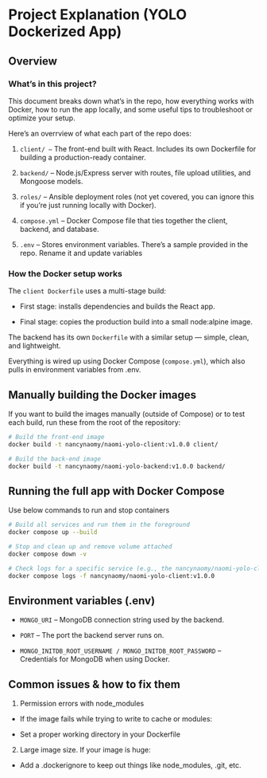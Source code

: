 # Project Explanation (YOLO Dockerized App)
## Overview

### What’s in this project?
This document breaks down what’s in the repo, how everything works with Docker, how to run the app locally, and some useful tips to troubleshoot or optimize your setup.

Here’s an overrview of what each part of the repo does:

1. `client/ –` The front-end built with React. Includes its own Dockerfile for building a production-ready container.

2. `backend/` – Node.js/Express server with routes, file upload utilities, and Mongoose models.

3. `roles/` – Ansible deployment roles (not yet covered, you can ignore this if you’re just running locally with Docker).

4. `compose.yml` – Docker Compose file that ties together the client, backend, and database.

5. `.env` – Stores environment variables. There’s a sample provided in the repo. Rename it and update variables

### How the Docker setup works

The `client Dockerfile` uses a multi-stage build:

 - First stage: installs dependencies and builds the React app.

 - Final stage: copies the production build into a small node:alpine image.

The backend has its own `Dockerfile` with a similar setup — simple, clean, and lightweight.

Everything is wired up using Docker Compose (`compose.yml`), which also pulls in environment variables from .env.

## Manually building the Docker images
If you want to build the images manually (outside of Compose) or to test each build, run these from the root of the repository:

```bash 
# Build the front-end image
docker build -t nancynaomy/naomi-yolo-client:v1.0.0 client/

# Build the back-end image
docker build -t nancynaomy/naomi-yolo-backend:v1.0.0 backend/
```

## Running the full app with Docker Compose
Use below commands to run and stop containers
```bash 
# Build all services and run them in the foreground
docker compose up --build

# Stop and clean up and remove volume attached
docker compose down -v

# Check logs for a specific service (e.g., the nancynaomy/naomi-yolo-client:v1.0.0)
docker compose logs -f nancynaomy/naomi-yolo-client:v1.0.0
```
## Environment variables (.env)
- `MONGO_URI` – MongoDB connection string used by the backend.

- `PORT` – The port the backend server runs on.

- `MONGO_INITDB_ROOT_USERNAME / MONGO_INITDB_ROOT_PASSWORD` – Credentials for MongoDB when using Docker.

## Common issues & how to fix them

1. Permission errors with node_modules

- If the image fails while trying to write to cache or modules:

- Set a proper working directory in your Dockerfile

2. Large image size.
If your image is huge:
- Add a .dockerignore to keep out things like node_modules, .git, etc.

